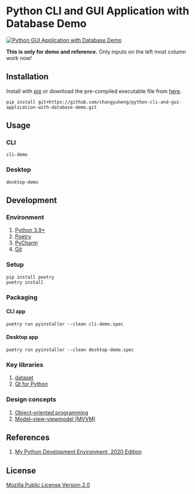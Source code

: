 # Python CLI and GUI Application with Database Demo

[![Python GUI Application with Database Demo](http://img.youtube.com/vi/Fae89t8lfgc/0.jpg)](http://www.youtube.com/watch?v=Fae89t8lfgc "Python GUI Application with Database Demo")

**This is only for demo and reference.** Only inputs on the left most column work now!

## Installation

Install with [pip](https://pip.pypa.io/en/stable/) or download the pre-compiled executable file from [here](https://github.com/changyuheng/python-cli-and-gui-application-with-database-demo/tags).

```
pip install git+https://github.com/changyuheng/python-cli-and-gui-application-with-database-demo.git
```

## Usage

### CLI

```
cli-demo
```

### Desktop

```
desktop-demo
```

## Development

### Environment

1. [Python 3.9+](https://www.python.org/downloads/release/python-391/)
2. [Poetry](https://python-poetry.org/)
3. [PyCharm](https://www.jetbrains.com/pycharm/)
4. [Git](https://git-scm.com/)

### Setup

```
pip install poetry
poetry install
```

### Packaging

#### CLI app

```
poetry run pyinstaller --clean cli-demo.spec
```

#### Desktop app

```
poetry run pyinstaller --clean desktop-demo.spec
```

### Key libraries

1. [dataset](https://dataset.readthedocs.io/en/latest/)
2. [Qt for Python](https://www.qt.io/qt-for-python)

### Design concepts

1. [Object-oriented programming](https://en.wikipedia.org/wiki/Object-oriented_programming)
2. [Model–view–viewmodel (MVVM)](https://en.wikipedia.org/wiki/Model%E2%80%93view%E2%80%93viewmodel)

## References

1. [My Python Development Environment, 2020 Edition](https://jacobian.org/2019/nov/11/python-environment-2020/)

## License

[Mozilla Public License Version 2.0](https://www.mozilla.org/en-US/MPL/2.0/)
